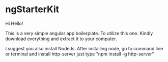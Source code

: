 # ngStarterKit

Hi Hello!

This is a very simple angular app boilerplate.
To utilize this one. Kindly download everything and extract it to your computer.

I suggest you also install NodeJs.
After installing node, go to command line or terminal and install http-server just type "npm install -g http-server"
